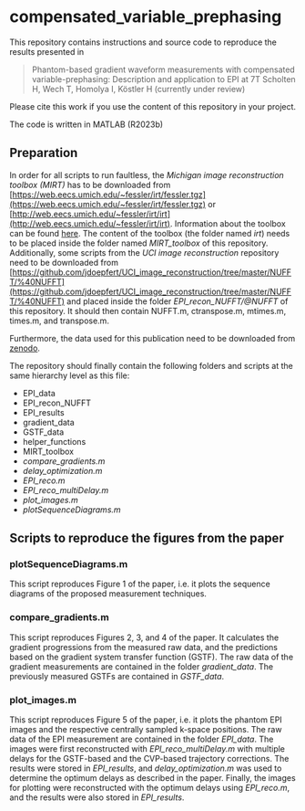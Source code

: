 # compensated_variable_prephasing

This repository contains instructions and source code to reproduce the results presented in 

> Phantom-based gradient waveform measurements with compensated variable-prephasing: Description and application to EPI at 7T
> Scholten H, Wech T, Homolya I, Köstler H
> (currently under review)

Please cite this work if you use the content of this repository in your project.

The code is written in MATLAB (R2023b)

## Preparation
In order for all scripts to run faultless, the *Michigan image reconstruction toolbox (MIRT)* has to be downloaded from [https://web.eecs.umich.edu/~fessler/irt/fessler.tgz](https://web.eecs.umich.edu/~fessler/irt/fessler.tgz) or [http://web.eecs.umich.edu/~fessler/irt/irt](http://web.eecs.umich.edu/~fessler/irt/irt). Information about the toolbox can be found [here](https://web.eecs.umich.edu/~fessler/code/). The content of the toolbox (the folder named *irt*) needs to be placed inside the folder named *MIRT_toolbox* of this repository.
Additionally, some scripts from the *UCI image reconstruction* repository need to be downloaded from [https://github.com/jdoepfert/UCI_image_reconstruction/tree/master/NUFFT/%40NUFFT](https://github.com/jdoepfert/UCI_image_reconstruction/tree/master/NUFFT/%40NUFFT) and placed inside the folder *EPI_recon_NUFFT/@NUFFT* of this repository. It should then contain NUFFT.m, ctranspose.m, mtimes.m, times.m, and transpose.m.

Furthermore, the data used for this publication need to be downloaded from [zenodo](https://zenodo.org/doi/10.5281/zenodo.13742003).

The repository should finally contain the following folders and scripts at the same hierarchy level as this file:
* EPI_data
* EPI_recon_NUFFT
* EPI_results
* gradient_data
* GSTF_data
* helper_functions
* MIRT_toolbox
* *compare_gradients.m*
* *delay_optimization.m*
* *EPI_reco.m*
* *EPI_reco_multiDelay.m*
* *plot_images.m*
* *plotSequenceDiagrams.m*

## Scripts to reproduce the figures from the paper

### plotSequenceDiagrams.m

This script reproduces Figure 1 of the paper, i.e. it plots the sequence diagrams of the proposed measurement techniques.

### compare_gradients.m

This script reproduces Figures 2, 3, and 4 of the paper. It calculates the gradient progressions from the measured raw data, and the predictions based on the gradient system transfer function (GSTF). The raw data of the gradient measurements are contained in the folder *gradient_data*. The previously measured GSTFs are contained in *GSTF_data*.

### plot_images.m

This script reproduces Figure 5 of the paper, i.e. it plots the phantom EPI images and the respective centrally sampled k-space positions. The raw data of the EPI measurement are contained in the folder *EPI_data*. The images were first reconstructed with *EPI_reco_multiDelay.m* with multiple delays for the GSTF-based and the CVP-based trajectory corrections. The results were stored in *EPI_results*, and *delay_optimization.m* was used to determine the optimum delays as described in the paper. Finally, the images for plotting were reconstructed with the optimum delays using *EPI_reco.m*, and the results were also stored in *EPI_results*.
